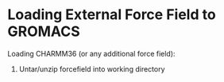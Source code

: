 # Loading External Force Field to GROMACS
Loading CHARMM36 (or any additional force field):
1. Untar/unzip forcefield into working directory